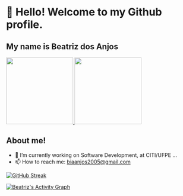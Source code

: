 # 👋 Hello! Welcome to my Github profile.

## My name is Beatriz dos Anjos

<div>
  <a href="https://github.com/Beatriz-dos-Anjos">
    <img loading="lazy" height="180em" src="https://github-readme-stats.vercel.app/api?username=Beatriz-dos-Anjos&show_icons=true&theme=dracula&include_all_commits=true&count_private=true"/>
    <img loading="lazy" height="180em" src="https://github-readme-stats.vercel.app/api/top-langs/?username=Beatriz-dos-Anjos&layout=compact&langs_count=7&theme=dracula&count_private=true"/>
  </a>
</div>

## About me!

- 🔭 I’m currently working on Software Development, at CITI/UFPE ...
- 📫 How to reach me: biaanjos2005@gmail.com

[![GitHub Streak](https://streak-stats.demolab.com/?user=Beatriz-dos-Anjos&theme=dracula)](https://git.io/streak-stats)

[![Beatriz's Activity Graph](https://github-readme-activity-graph.cyclic.app/graph?username=Beatriz-dos-Anjos&theme=dracula)](https://github.com/ashutosh00710/github-readme-activity-graph)
